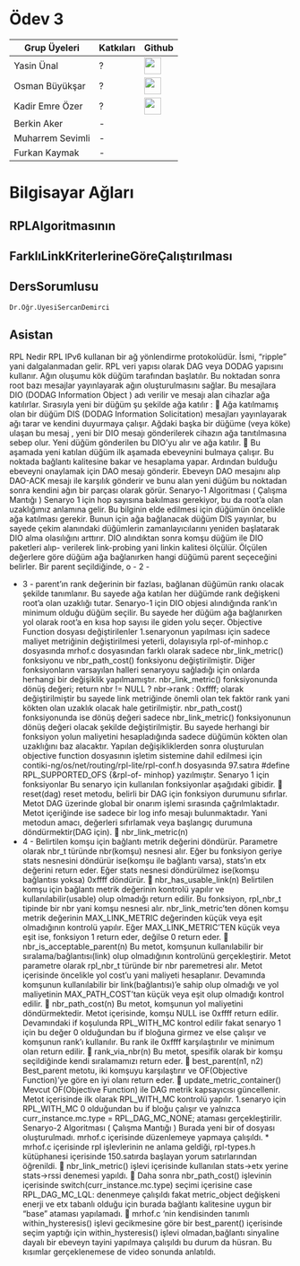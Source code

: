# Ödev 3 


| Grup Üyeleri    | Katkıları | Github | 
|-----------------|-----------|--------|
| Yasin Ünal      | ? | [<image style="width:30px" src="https://github.githubassets.com/images/modules/logos_page/GitHub-Mark.png">](https://github.com/Pilestin) | 
| Osman Büyükşar  | ? | [<image style="width:30px" src="https://github.githubassets.com/images/modules/logos_page/GitHub-Mark.png">](https://github.com/OsmanBuyuksar) | 
| Kadir Emre Özer | ? | [<image style="width:30px" src="https://github.githubassets.com/images/modules/logos_page/GitHub-Mark.png">](https://github.com/logaritmabir)  | 
| Berkin Aker      | -  |    |   
| Muharrem Sevimli | -  |    |   
| Furkan Kaymak    | -  |    |   
  
  
  # Bilgisayar Ağları

## RPLAlgoritmasının

## FarklıLinkKriterlerineGöreÇalıştırılması

## DersSorumlusu

```
Dr.Öğr.ÜyesiSercanDemirci
```
## Asistan
  
  
  
  
  RPL Nedir RPL IPv6 kullanan bir ağ yönlendirme protokolüdür. İsmi, “ripple” yani dalgalanmadan gelir. RPL veri yapısı olarak DAG veya DODAG yapısını kullanır. Ağın oluşumu kök düğüm tarafından başlatılır. Bu noktadan sonra root bazı mesajlar yayınlayarak ağın oluşturulmasını sağlar. Bu mesajlara DIO (DODAG Information Object ) adı verilir ve mesajı alan cihazlar ağa katılırlar. Sırasıyla yeni bir düğüm şu şekilde ağa katılır :  Ağa katılmamış olan bir düğüm DIS (DODAG Information Solicitation) mesajları yayınlayarak ağı tarar ve kendini duyurmaya çalışır. Ağdaki başka bir düğüme (veya köke) ulaşan bu mesaj , yeni bir DIO mesajı gönderilerek cihazın ağa tanıtılmasına sebep olur. Yeni düğüm gönderilen bu DIO’yu alır ve ağa katılır.  Bu aşamada yeni katılan düğüm ilk aşamada ebeveynini bulmaya çalışır. Bu noktada bağlantı kalitesine bakar ve hesaplama yapar. Ardından bulduğu ebeveyni onaylamak için DAO mesajı gönderir. Ebeveyn DAO mesajını alıp DAO-ACK mesajı ile karşılık gönderir ve bunu alan yeni düğüm bu noktadan sonra kendini ağın bir parçası olarak görür. Senaryo-1 Algoritması ( Çalışma Mantığı ) Senaryo 1 için hop sayısına bakılması gerekiyor, bu da root’a olan uzaklığımız anlamına gelir. Bu bilginin elde edilmesi için düğümün öncelikle ağa katılması gerekir. Bunun için ağa bağlanacak düğüm DIS yayınlar, bu sayede çekim alanındaki düğümlerin zamanlayıcılarını yeniden başlatarak DIO alma olasılığını arttırır. DIO alındıktan sonra komşu düğüm ile DIO paketleri alıp- verilerek link-probing yani linkin kalitesi ölçülür. Ölçülen değerlere göre düğüm ağa bağlanırken hangi düğümü parent seçeceğini belirler. Bir parent seçildiğinde, o - 2 -
- 3 - parent’ın rank değerinin bir fazlası, bağlanan düğümün rankı olacak şekilde tanımlanır. Bu sayede ağa katılan her düğümde rank değişkeni root’a olan uzaklığı tutar. Senaryo-1 için DIO objesi alındığında rank’ın minimum olduğu düğüm seçilir. Bu sayede her düğüm ağa bağlanırken yol olarak root’a en kısa hop sayısı ile giden yolu seçer. Objective Function dosyası değiştirilenler 1.senaryonun yapılması için sadece maliyet metriğinin değiştirilmesi yeterli, dolayısıyla rpl-of-minhop.c dosyasında mrhof.c dosyasından farklı olarak sadece nbr_link_metric() fonksiyonu ve nbr_path_cost() fonksiyonu değiştirilmiştir. Diğer fonksiyonların varsayılan halleri senaryoyu sağladığı için onlarda herhangi bir değişiklik yapılmamıştır. nbr_link_metric() fonksiyonunda dönüş değeri; return nbr != NULL ? nbr->rank : 0xffff; olarak değiştirilmiştir bu sayede link metriğinde önemli olan tek faktör rank yani kökten olan uzaklık olacak hale getirilmiştir. nbr_path_cost() fonksiyonunda ise dönüş değeri sadece nbr_link_metric() fonksiyonunun dönüş değeri olacak şekilde değiştirilmiştir. Bu sayede herhangi bir fonksiyon yolun maliyetini hesapladığında sadece düğümün kökten olan uzaklığını baz alacaktır. Yapılan değişikliklerden sonra oluşturulan objective function dosyasının işletim sistemine dahil edilmesi için contiki-ng/os/net/routing/rpl-lite/rpl-conf.h dosyasında 97.satıra #define RPL_SUPPORTED_OFS {&rpl-of- minhop} yazılmıştır. Senaryo 1 için fonksiyonlar Bu senaryo için kullanılan fonksiyonlar aşağıdaki gibidir.  reset(dag) reset metodu, belirli bir DAG için fonksiyon durumunu sıfırlar. Metot DAG üzerinde global bir onarım işlemi sırasında çağrılmlaktadır. Metot içeriğinde ise sadece bir log info mesajı bulunmaktadır. Yani metodun amacı, değerleri sıfırlamak veya başlangıç durumuna döndürmektir(DAG için).  nbr_link_metric(n)
- 4 - Belirtilen komşu için bağlantı metrik değerini döndürür. Parametre olarak nbr_t türünde nbr(komşu) nesnesi alır. Eğer bu fonksiyon geriye stats nesnesini döndürür ise(komşu ile bağlantı varsa), stats’ın etx değerini return eder. Eğer stats nesnesi döndürülmez ise(komşu bağlantısı yoksa) 0xffff döndürür.  nbr_has_usable_link(n) Belirtilen komşu için bağlantı metrik değerinin kontrolü yapılır ve kullanılabilir(usable) olup olmadığı return edilir. Bu fonksiyon, rpl_nbr_t tipinde bir nbr yani komşu nesnesi alır. nbr_link_metric’ten dönen komşu metrik değerinin MAX_LINK_METRIC değerinden küçük veya eşit olmadığının kontrolü yapılır. Eğer MAX_LINK_METRIC’TEN küçük veya eşit ise, fonksiyon 1 return eder, değilse 0 return eder.  nbr_is_acceptable_parent(n) Bu metot, komşunun kullanılabilir bir sıralama/bağlantısı(link) olup olmadığının kontrolünü gerçekleştirir. Metot parametre olarak rpl_nbr_t türünde bir nbr paremetresi alır. Metot içerisinde öncelikle yol cost’u yani maliyeti hesaplanır. Devamında komşunun kullanılabilir bir link(bağlantısı)’e sahip olup olmadığı ve yol maliyetinin MAX_PATH_COST’tan küçük veya eşit olup olmadığı kontrol edilir.  nbr_path_cost(n) Bu metot, komşunun yol maliyetini döndürmektedir. Metot içerisinde, komşu NULL ise 0xffff return edilir. Devamındaki if koşulunda RPL_WITH_MC kontrol edilir fakat senaryo 1 için bu değer 0 olduğundan bu if bloğuna girmez ve else çalışır ve komşunun rank’ı kullanılır. Bu rank ile 0xffff karşılaştırılır ve minimum olan return edilir.  rank_via_nbr(n) Bu metot, spesifik olarak bir komşu seçildiğinde kendi sıralamamızı return eder.  best_parent(n1, n2) Best_parent metotu, iki komşuyu karşılaştırır ve OF(Objective Function)’ye göre en iyi olanı return eder.  update_metric_container() Mevcut OF(Objective Function) ile DAG metrik kapsayıcısı güncellenir. Metot içerisinde ilk olarak RPL_WITH_MC kontrolü yapılır. 1.senaryo için RPL_WITH_MC 0 olduğundan bu if bloğu çalışır ve yalnızca curr_instance.mc.type = RPL_DAG_MC_NONE; ataması gerçekleştirilir. Senaryo-2 Algoritması ( Çalışma Mantığı ) Burada yeni bir of dosyası oluşturulmadı. mrhof.c içerisinde düzenlemeye yapmaya çalışıldı. * mrhof.c içerisinde rpl işlevlerinin ne anlama geldiği, rpl-types.h kütüphanesi içerisinde 150.satırda başlayan yorum satırlarından öğrenildi.  nbr_link_metric() işlevi içerisinde kullanılan stats→etx yerine stats→rssi denemesi yapıldı.  Daha sonra nbr_path_cost() işlevinin içerisinde switch(curr_instance.mc.type) seçimi içerisine case RPL_DAG_MC_LQL: denenmeye çalışıldı fakat metric_object değişkeni
enerji ve etx tabanlı olduğu için burada bağlantı kalitesine uygun bir “base” ataması yapılamadı.  mrhof.c ‘nin kendisinden tanımlı within_hysteresis() işlevi gecikmesine göre bir best_parent() içerisinde seçim yaptığı için within_hysteresis() işlevi olmadan,bağlantı sinyaline dayalı bir ebeveyn tayini yapılmaya çalışıldı bu durum da hüsran. Bu kısımlar gerçeklenemese de video sonunda anlatıldı.
  
